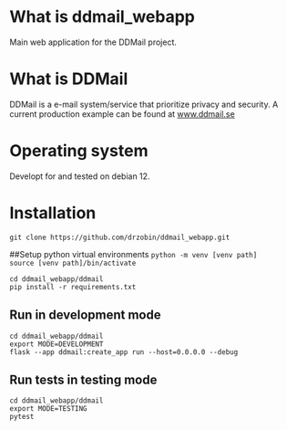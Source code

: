 # What is ddmail_webapp
Main web application for the DDMail project.

# What is DDMail
DDMail is a e-mail system/service that prioritize privacy and security. A current production example can be found at www.ddmail.se

# Operating system
Developt for and tested on debian 12.

# Installation
`git clone https://github.com/drzobin/ddmail_webapp.git`<br>

##Setup python virtual environments
`python -m venv [venv path]`<br>
`source [venv path]/bin/activate`

`cd ddmail_webapp/ddmail`<br>
`pip install -r requirements.txt`

## Run in development mode
`cd ddmail_webapp/ddmail`<br>
`export MODE=DEVELOPMENT`<br>
`flask --app ddmail:create_app run --host=0.0.0.0 --debug`

## Run tests in testing mode
`cd ddmail_webapp/ddmail`<br>
`export MODE=TESTING`<br>
`pytest`
